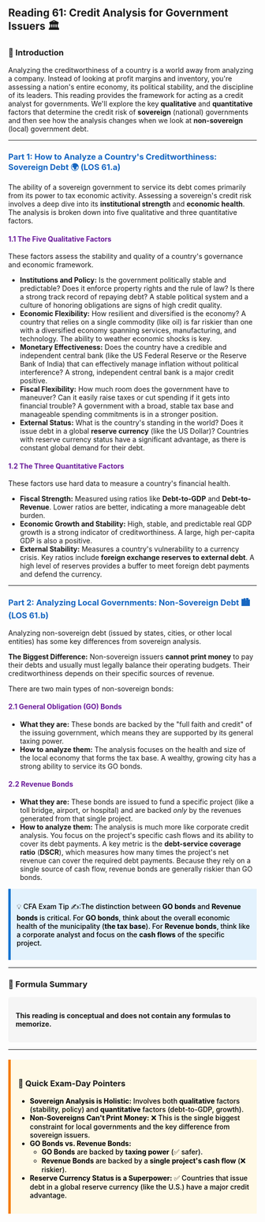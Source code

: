 ## Reading 61: Credit Analysis for Government Issuers 🏛️

### 🎯 Introduction

Analyzing the creditworthiness of a country is a world away from analyzing a company. Instead of looking at profit margins and inventory, you're assessing a nation's entire economy, its political stability, and the discipline of its leaders. This reading provides the framework for acting as a credit analyst for governments. We'll explore the key **qualitative** and **quantitative** factors that determine the credit risk of **sovereign** (national) governments and then see how the analysis changes when we look at **non-sovereign** (local) government debt.

-----

### <span style="color: #1565C0;">Part 1: How to Analyze a Country's Creditworthiness: Sovereign Debt 🌍 (LOS 61.a)</span>

The ability of a sovereign government to service its debt comes primarily from its power to tax economic activity. Assessing a sovereign's credit risk involves a deep dive into its **institutional strength** and **economic health**. The analysis is broken down into five qualitative and three quantitative factors.

#### <span style="color: #6A1B9A;">1.1 The Five Qualitative Factors</span>

These factors assess the stability and quality of a country's governance and economic framework.

* **Institutions and Policy:** Is the government politically stable and predictable? Does it enforce property rights and the rule of law? Is there a strong track record of repaying debt? A stable political system and a culture of honoring obligations are signs of high credit quality.
* **Economic Flexibility:** How resilient and diversified is the economy? A country that relies on a single commodity (like oil) is far riskier than one with a diversified economy spanning services, manufacturing, and technology. The ability to weather economic shocks is key.
* **Monetary Effectiveness:** Does the country have a credible and independent central bank (like the US Federal Reserve or the Reserve Bank of India) that can effectively manage inflation without political interference? A strong, independent central bank is a major credit positive.
* **Fiscal Flexibility:** How much room does the government have to maneuver? Can it easily raise taxes or cut spending if it gets into financial trouble? A government with a broad, stable tax base and manageable spending commitments is in a stronger position.
* **External Status:** What is the country's standing in the world? Does it issue debt in a global **reserve currency** (like the US Dollar)? Countries with reserve currency status have a significant advantage, as there is constant global demand for their debt.

#### <span style="color: #6A1B9A;">1.2 The Three Quantitative Factors</span>

These factors use hard data to measure a country's financial health.

* **Fiscal Strength:** Measured using ratios like **Debt-to-GDP** and **Debt-to-Revenue**. Lower ratios are better, indicating a more manageable debt burden.
* **Economic Growth and Stability:** High, stable, and predictable real GDP growth is a strong indicator of creditworthiness. A large, high per-capita GDP is also a positive.
* **External Stability:** Measures a country's vulnerability to a currency crisis. Key ratios include **foreign exchange reserves to external debt**. A high level of reserves provides a buffer to meet foreign debt payments and defend the currency.

-----

### <span style="color: #1565C0;">Part 2: Analyzing Local Governments: Non-Sovereign Debt 🏙️ (LOS 61.b)</span>

Analyzing non-sovereign debt (issued by states, cities, or other local entities) has some key differences from sovereign analysis.

**The Biggest Difference:** Non-sovereign issuers **cannot print money** to pay their debts and usually must legally balance their operating budgets. Their creditworthiness depends on their specific sources of revenue.

There are two main types of non-sovereign bonds:

#### <span style="color: #6A1B9A;">2.1 General Obligation (GO) Bonds</span>

* **What they are:** These bonds are backed by the "full faith and credit" of the issuing government, which means they are supported by its general taxing power.
* **How to analyze them:** The analysis focuses on the health and size of the local economy that forms the tax base. A wealthy, growing city has a strong ability to service its GO bonds.

#### <span style="color: #6A1B9A;">2.2 Revenue Bonds</span>

* **What they are:** These bonds are issued to fund a specific project (like a toll bridge, airport, or hospital) and are backed *only* by the revenues generated from that single project.
* **How to analyze them:** The analysis is much more like corporate credit analysis. You focus on the project's specific cash flows and its ability to cover its debt payments. A key metric is the **debt-service coverage ratio** (**DSCR**), which measures how many times the project's net revenue can cover the required debt payments. Because they rely on a single source of cash flow, revenue bonds are generally riskier than GO bonds.

<div style="background-color: #E3F2FD; border-left: 5px solid #1976D2; padding: 12px; margin: 15px 0;">
<div style="color: #000000; font-weight: 500;">

💡 CFA Exam Tip ✍️:The distinction between **GO bonds** and **Revenue bonds** is critical. For **GO bonds**, think about the overall economic health of the municipality (**the tax base**). For **Revenue bonds**, think like a corporate analyst and focus on the **cash flows** of the specific project.

</div>
</div>

-----

### 🧪 Formula Summary

<div style="background-color: #F5F5F5; padding: 15px; border-radius: 5px; margin: 10px 0;">

**This reading is conceptual and does not contain any formulas to memorize.**

</div>

-----

<div style="background-color: #FFF9E6; border-left: 5px solid #F57C00; padding: 15px; margin: 20px 0;">

### 🎯 Quick Exam-Day Pointers

<div style="color: #000000; font-weight: 500;">

* **Sovereign Analysis is Holistic:** Involves both **qualitative** factors (stability, policy) and **quantitative** factors (debt-to-GDP, growth).
* **Non-Sovereigns Can't Print Money:** ❌ This is the single biggest constraint for local governments and the key difference from sovereign issuers.
* **GO Bonds vs. Revenue Bonds:**
  * **GO Bonds** are backed by **taxing power** (✅ safer).
  * **Revenue Bonds** are backed by a **single project's cash flow** (❌ riskier).
* **Reserve Currency Status is a Superpower:** ✅ Countries that issue debt in a global reserve currency (like the U.S.) have a major credit advantage.

</div>
</div>